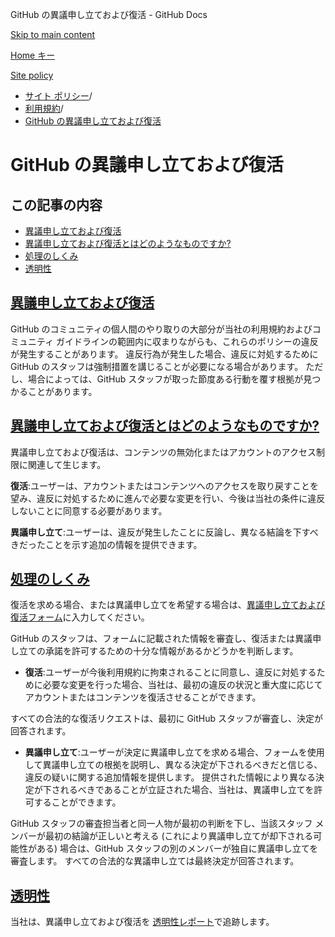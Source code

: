GitHub の異議申し立ておよび復活 - GitHub Docs

[Skip to main content](#main-content)

[Home キー](/ja)

[Site policy](/ja/site-policy)

* [サイト ポリシー](/ja/site-policy)/
* [利用規約](/ja/site-policy/acceptable-use-policies)/
* [GitHub の異議申し立ておよび復活](/ja/site-policy/acceptable-use-policies/github-appeal-and-reinstatement)

GitHub の異議申し立ておよび復活
==========

この記事の内容
----------

* [異議申し立ておよび復活](#appeal-and-reinstatement)
* [異議申し立ておよび復活とはどのようなものですか?](#what-are-appeals-and-reinstatements)
* [処理のしくみ](#how-this-works)
* [透明性](#transparency)

[異議申し立ておよび復活](#appeal-and-reinstatement)
----------

GitHub のコミュニティの個人間のやり取りの大部分が当社の利用規約およびコミュニティ ガイドラインの範囲内に収まりながらも、これらのポリシーの違反が発生することがあります。 違反行為が発生した場合、違反に対処するために GitHub のスタッフは強制措置を講じることが必要になる場合があります。 ただし、場合によっては、GitHub スタッフが取った節度ある行動を覆す根拠が見つかることがあります。

[異議申し立ておよび復活とはどのようなものですか?](#what-are-appeals-and-reinstatements)
----------

異議申し立ておよび復活は、コンテンツの無効化またはアカウントのアクセス制限に関連して生じます。

**復活**:ユーザーは、アカウントまたはコンテンツへのアクセスを取り戻すことを望み、違反に対処するために進んで必要な変更を行い、今後は当社の条件に違反しないことに同意する必要があります。

**異議申し立て**:ユーザーは、違反が発生したことに反論し、異なる結論を下すべきだったことを示す追加の情報を提供できます。

[処理のしくみ](#how-this-works)
----------

復活を求める場合、または異議申し立てを希望する場合は、[異議申し立ておよび復活フォーム](https://support.github.com/contact/reinstatement)に入力してください。

GitHub のスタッフは、フォームに記載された情報を審査し、復活または異議申し立ての承諾を許可するための十分な情報があるかどうかを判断します。

* **復活**:ユーザーが今後利用規約に拘束されることに同意し、違反に対処するために必要な変更を行った場合、当社は、最初の違反の状況と重大度に応じてアカウントまたはコンテンツを復活させることができます。

すべての合法的な復活リクエストは、最初に GitHub スタッフが審査し、決定が回答されます。

* **異議申し立て**:ユーザーが決定に異議申し立てを求める場合、フォームを使用して異議申し立ての根拠を説明し、異なる決定が下されるべきだと信じる、違反の疑いに関する追加情報を提供します。 提供された情報により異なる決定が下されるべきであることが立証された場合、当社は、異議申し立てを許可することができます。

GitHub スタッフの審査担当者と同一人物が最初の判断を下し、当該スタッフ メンバーが最初の結論が正しいと考える (これにより異議申し立てが却下される可能性がある) 場合は、GitHub スタッフの別のメンバーが独自に異議申し立てを審査します。 すべての合法的な異議申し立ては最終決定が回答されます。

[透明性](#transparency)
----------

当社は、異議申し立ておよび復活を [透明性レポート](https://github.blog/2022-01-27-2021-transparency-report/#Appeals_and_other_reinstatements)で追跡します。

